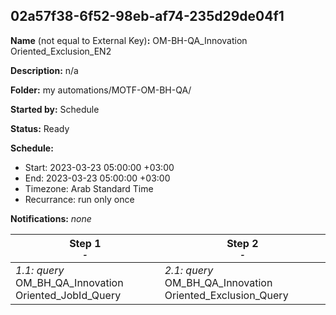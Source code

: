 ## 02a57f38-6f52-98eb-af74-235d29de04f1

**Name** (not equal to External Key)**:** OM-BH-QA_Innovation Oriented_Exclusion_EN2

**Description:** n/a

**Folder:** my automations/MOTF-OM-BH-QA/

**Started by:** Schedule

**Status:** Ready

**Schedule:**

* Start: 2023-03-23 05:00:00 +03:00
* End: 2023-03-23 05:00:00 +03:00
* Timezone: Arab Standard Time
* Recurrance: run only once

**Notifications:** _none_


| Step 1<br>_<small>-</small>_ | Step 2<br>_<small>-</small>_ |
| --- | --- |
| _1.1: query_<br>OM_BH_QA_Innovation Oriented_JobId_Query | _2.1: query_<br>OM_BH_QA_Innovation Oriented_Exclusion_Query |

